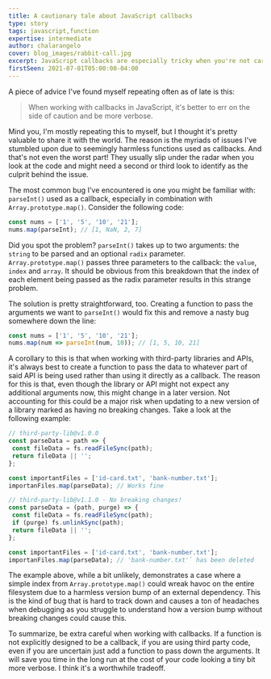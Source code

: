 ```yaml
---
title: A cautionary tale about JavaScript callbacks
type: story
tags: javascript,function
expertise: intermediate
author: chalarangelo
cover: blog_images/rabbit-call.jpg
excerpt: JavaScript callbacks are especially tricky when you're not careful. Take a deeper dive into potential issues and how to avoid them.
firstSeen: 2021-07-01T05:00:00-04:00
---
```


A piece of advice I've found myself repeating often as of late is this:

> When working with callbacks in JavaScript, it's better to err on the side of caution and be more verbose.

Mind you, I'm mostly repeating this to myself, but I thought it's pretty valuable to share it with the world. The reason is the myriads of issues I've stumbled upon due to seemingly harmless functions used as callbacks. And that's not even the worst part! They usually slip under the radar when you look at the code and might need a second or third look to identify as the culprit behind the issue.

The most common bug I've encountered is one you might be familiar with: `parseInt()` used as a callback, especially in combination with `Array.prototype.map()`. Consider the following code:

```js
const nums = ['1', '5', '10', '21'];
nums.map(parseInt); // [1, NaN, 2, 7]
```

Did you spot the problem? `parseInt()` takes up to two arguments: the `string` to be parsed and an optional `radix` parameter. `Array.prototype.map()` passes three parameters to the callback: the `value`, `index` and `array`. It should be obvious from this breakdown that the index of each element being passed as the radix parameter results in this strange problem.

The solution is pretty straightforward, too. Creating a function to pass the arguments we want to `parseInt()` would fix this and remove a nasty bug somewhere down the line:

```js
const nums = ['1', '5', '10', '21'];
nums.map(num => parseInt(num, 10)); // [1, 5, 10, 21]
```

A corollary to this is that when working with third-party libraries and APIs, it's always best to create a function to pass the data to whatever part of said API is being used rather than using it directly as a callback. The reason for this is that, even though the library or API might not expect any additional arguments now, this might change in a later version. Not accounting for this could be a major risk when updating to a new version of a library marked as having no breaking changes. Take a look at the following example:

```js
// third-party-lib@v1.0.0
const parseData = path => {
 const fileData = fs.readFileSync(path);
 return fileData || '';
};

const importantFiles = ['id-card.txt', 'bank-number.txt'];
importanFiles.map(parseData); // Works fine

// third-party-lib@v1.1.0 - No breaking changes!
const parseData = (path, purge) => {
 const fileData = fs.readFileSync(path);
 if (purge) fs.unlinkSync(path);
 return fileData || '';
};

const importantFiles = ['id-card.txt', 'bank-number.txt'];
importanFiles.map(parseData); // 'bank-number.txt'` has been deleted
```

The example above, while a bit unlikely, demonstrates a case where a simple index from `Array.prototype.map()` could wreak havoc on the entire filesystem due to a harmless version bump of an external dependency. This is the kind of bug that is hard to track down and causes a ton of headaches when debugging as you struggle to understand how a version bump without breaking changes could cause this.

To summarize, be extra careful when working with callbacks. If a function is not explicitly designed to be a callback, if you are using third party code, even if you are uncertain just add a function to pass down the arguments. It will save you time in the long run at the cost of your code looking a tiny bit more verbose. I think it's a worthwhile tradeoff.
